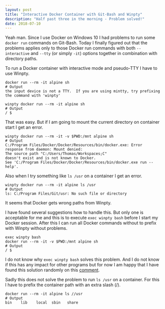 ```yaml
---
layout: post
title: "Interactive Docker Container with Git-Bash and Winpty"
description: "Half past three in the morning - Problem solved!"
date: 2018-07-10
---
```


Yeah man. Since I use Docker on Windows 10 I had problems to run some <code>docker run</code>
commands on Git-Bash. Today I finally figured out that the problems applies only to those
Docker run commands with both <code>--interactive</code> and <code>--tty</code>
(or simply <code>-it</code>) options together in combination with directory paths.

To run a Docker container with interactive mode and pseudo-TTY I have to use Winpty.

~~~ shell
docker run --rm -it alpine sh
# Output
the input device is not a TTY.  If you are using mintty, try prefixing the command with 'winpty'
~~~

~~~ shell
winpty docker run --rm -it alpine sh
# Output
/ $
~~~

That was easy. But if I am going to mount the current directory on container start I get
an error.

~~~ shell
winpty docker run --rm -it -v $PWD:/mnt alpine sh
# Output
C:/Program Files/Docker/Docker/Resources/bin/docker.exe: Error response from daemon: Mount denied:
The source path "C:/Users/Thomas/Workspaces;C"
doesn't exist and is not known to Docker.
See 'C:/Program Files/Docker/Docker/Resources/bin/docker.exe run --help'.
~~~

Also when I try something like <code>ls /usr</code> on a container I get an error.

~~~ shell
winpty docker run --rm -it alpine ls /usr
# Output
ls: C:/Program Files/Git/usr: No such file or directory
~~~

It seems that Docker gets wrong paths from Winpty.

I have found several suggestions how to handle this. But only one is acceptable for me
and this is to execute <code>exec winpty bash</code> before I start my Docker session.
After this I can run all Docker commands without to prefix with Winpty without problems.

~~~ shell
exec winpty bash
docker run --rm -it -v $PWD:/mnt alpine sh
# Output
/ $
~~~

I do not know why <code>exec winpty bash</code> solves this problem. And I do not know
if this has any impact for other programs but for now I am happy that I have found this
solution randomly on this [comment](https://github.com/docker/toolbox/issues/323#issuecomment-376276636).

Sadly this does not solve the problem to run <code>ls /usr</code> on a container. For this
I have to prefix the container path with an extra slash (/).

~~~ shell
docker run --rm -it alpine ls //usr
# Output
bin    lib    local  sbin   share
~~~
